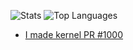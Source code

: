 ![Stats](https://github-readme-stats.vercel.app/api?username=drumkitgorilla&show_icons=true)
![Top Languages](https://github-readme-stats.vercel.app/api/top-langs/?username=drumkitgorilla&layout=compact)

- [I made kernel PR #1000](https://github.com/torvalds/linux/pull/1000)
